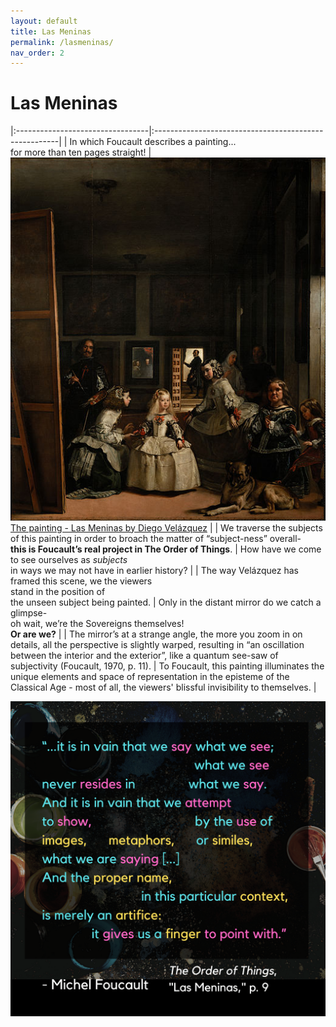 ```yaml
---
layout: default
title: Las Meninas
permalink: /lasmeninas/
nav_order: 2
---
```


# Las Meninas

|:---------------------------------|:------------------------------------------------------|
| In which Foucault describes a painting... <br> for more than ten pages straight! | ![The painting - Las Meninas](../memes/lasmeninas_small.jpg) [The painting - Las Meninas by Diego Velázquez](https://en.wikipedia.org/wiki/Las_Meninas) |
| We traverse the subjects of this painting in order to broach the matter of “subject-ness” overall- <br> **this is Foucault’s real project in The Order of Things**. | How have we come to see ourselves as *subjects* <br> in ways we may not have in earlier history? |
| The way Velázquez has framed this scene, we the viewers <br> stand in the position of <br> the unseen subject being painted. | Only in the distant mirror do we catch a glimpse- <br> oh wait, we’re the Sovereigns themselves! <br> **Or are we?** |
| The mirror’s at a strange angle, the more you zoom in on details, all the perspective is slightly warped, resulting in “an oscillation between the interior and the exterior”, like a quantum see-saw of subjectivity (Foucault, 1970, p. 11). | To Foucault, this painting illuminates the unique elements and space of representation in the episteme of the Classical Age - most of all, the viewers' blissful invisibility to themselves. |

![Las Meninas](../graphics/toot_lasmeninas_graphic.png)